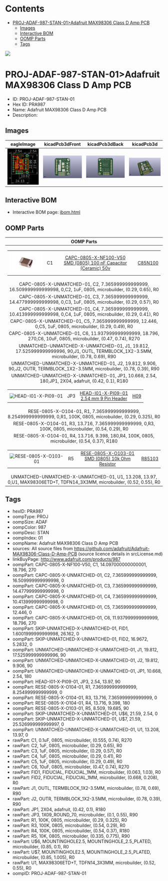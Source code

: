 



Contents
========

* [PROJ-ADAF-987-STAN-01>Adafruit MAX98306 Class D Amp PCB](#proj-adaf-987-stan-01adafruit-max98306-class-d-amp-pcb)
	* [Images](#images)
	* [Interactive BOM](#interactive-bom)
	* [OOMP Parts](#oomp-parts)
	* [Tags](#tags)
  
![][im]
# PROJ-ADAF-987-STAN-01>Adafruit MAX98306 Class D Amp PCB

- ID: PROJ-ADAF-987-STAN-01
- Hex ID: PRA987
- Name: Adafruit MAX98306 Class D Amp PCB
- Description: 

## Images
  
  

|eagleImage|kicadPcb3dFront|kicadPcb3dBack|kicadPcb3d|
| :---: | :---: | :---: | :---: |
|[![eagleImage](eagleImage_140.png)](eagleImage_600.png)|[![kicadPcb3dFront](kicadPcb3dFront_140.png)](kicadPcb3dFront_600.png)|[![kicadPcb3dBack](kicadPcb3dBack_140.png)](kicadPcb3dBack_600.png)|[![kicadPcb3d](kicadPcb3d_140.png)](kicadPcb3d_600.png)|

## Interactive BOM

- Interactive BOM page: [ibom.html](kicad/bom/ibom.html)

## OOMP Parts
  

|OOMP Parts|
| :---: |
|<table><tr><td>![CAPC-0805-X-NF100-V50](https://raw.githubusercontent.com/oomlout/oomlout_OOMP_parts/main/CAPC-0805-X-NF100-V50/image_140.jpg)</td><td> C1</td><td>[CAPC-0805-X-NF100-V50<br>SMD (0805) 100 nF Capacitor (Ceramic) 50v](https://github.com/oomlout/oomlout_OOMP_parts/tree/main/CAPC-0805-X-NF100-V50/)</td><td>[C85N100](https://github.com/oomlout/oomlout_OOMP_parts/tree/main/CAPC-0805-X-NF100-V50/)</td></tr></table>|
|CAPC-0805-X-UNMATCHED-01, C2, 7.365999999999999, 16.509999999999998, 0,C2, 1uF, 0805, microbuilder, (0.29, 0.65), R0|
|CAPC-0805-X-UNMATCHED-01, C3, 7.365999999999999, 14.477999999999998, 0,C3, 1uF, 0805, microbuilder, (0.29, 0.57), R0|
|CAPC-0805-X-UNMATCHED-01, C4, 7.365999999999999, 10.413999999999998, 0,C4, 1uF, 0805, microbuilder, (0.29, 0.41), R0|
|CAPC-0805-X-UNMATCHED-01, C5, 7.365999999999999, 12.446, 0,C5, 1uF, 0805, microbuilder, (0.29, 0.49), R0|
|CAPC-0805-X-UNMATCHED-01, C6, 11.937999999999999, 18.796, 270,C6, 10uF, 0805, microbuilder, (0.47, 0.74), R270|
|UNMATCHED-UNMATCHED-X-UNMATCHED-01, J1, 19.812, 17.525999999999996, 90,J1, OUTL, TERMBLOCK_1X2-3.5MM, microbuilder, (0.78, 0.69), R90|
|UNMATCHED-UNMATCHED-X-UNMATCHED-01, J2, 19.812, 9.906, 90,J2, OUTR, TERMBLOCK_1X2-3.5MM, microbuilder, (0.78, 0.39), R90|
|UNMATCHED-UNMATCHED-X-UNMATCHED-01, JP1, 10.668, 2.54, 180,JP1, 2X04, adafruit, (0.42, 0.1), R180|
|<table><tr><td>![HEAD-I01-X-PI09-01](https://raw.githubusercontent.com/oomlout/oomlout_OOMP_parts/main/HEAD-I01-X-PI09-01/image_140.jpg)</td><td> JP3</td><td>[HEAD-I01-X-PI09-01<br>2.54 mm 9 Pin Header](https://github.com/oomlout/oomlout_OOMP_parts/tree/main/HEAD-I01-X-PI09-01/)</td><td>[H09](https://github.com/oomlout/oomlout_OOMP_parts/tree/main/HEAD-I01-X-PI09-01/)</td></tr></table>|
|RESE-0805-X-O104-01, R1, 7.365999999999999, 8.254999999999999, 0,R1, 100K, 0805, microbuilder, (0.29, 0.325), R0|
|RESE-0805-X-O104-01, R3, 13.716, 7.365999999999999, 0,R3, 100K, 0805, microbuilder, (0.54, 0.29), R0|
|RESE-0805-X-O104-01, R4, 13.716, 9.398, 180,R4, 100K, 0805, microbuilder, (0.54, 0.37), R180|
|<table><tr><td>![RESE-0805-X-O103-01](https://raw.githubusercontent.com/oomlout/oomlout_OOMP_parts/main/RESE-0805-X-O103-01/image_140.jpg)</td><td> R5</td><td>[RESE-0805-X-O103-01<br>SMD (0805) 10k Ohm Resistor](https://github.com/oomlout/oomlout_OOMP_parts/tree/main/RESE-0805-X-O103-01/)</td><td>[R85103](https://github.com/oomlout/oomlout_OOMP_parts/tree/main/RESE-0805-X-O103-01/)</td></tr></table>|
|UNMATCHED-UNMATCHED-X-UNMATCHED-01, U1, 13.208, 13.97, 0,U1, MAX98306ETD+T, TDFN14_3X3MM, microbuilder, (0.52, 0.55), R0|

## Tags

- hexID: PRA987
- oompType: PROJ
- oompSize: ADAF
- oompColor: 987
- oompDesc: STAN
- oompIndex: 01
- oompName: Adafruit MAX98306 Class D Amp PCB
- sources: All source files from https://github.com/adafruit/Adafruit-MAX98306-Class-D-Amp-PCB (source licence details in srcLicense.md)
- linkBuyPage: http://www.adafruit.com/products/987
- oompPart: CAPC-0805-X-NF100-V50, C1, 14.097000000000001, 18.796, 270
- oompPart: CAPC-0805-X-UNMATCHED-01, C2, 7.365999999999999, 16.509999999999998, 0
- oompPart: CAPC-0805-X-UNMATCHED-01, C3, 7.365999999999999, 14.477999999999998, 0
- oompPart: CAPC-0805-X-UNMATCHED-01, C4, 7.365999999999999, 10.413999999999998, 0
- oompPart: CAPC-0805-X-UNMATCHED-01, C5, 7.365999999999999, 12.446, 0
- oompPart: CAPC-0805-X-UNMATCHED-01, C6, 11.937999999999999, 18.796, 270
- oompPart: SKIP-UNMATCHED-X-UNMATCHED-01, FID1, 1.6001999999999998, 26.162, 0
- oompPart: SKIP-UNMATCHED-X-UNMATCHED-01, FID2, 16.9672, 5.2832, 0
- oompPart: UNMATCHED-UNMATCHED-X-UNMATCHED-01, J1, 19.812, 17.525999999999996, 90
- oompPart: UNMATCHED-UNMATCHED-X-UNMATCHED-01, J2, 19.812, 9.906, 90
- oompPart: UNMATCHED-UNMATCHED-X-UNMATCHED-01, JP1, 10.668, 2.54, 180
- oompPart: HEAD-I01-X-PI09-01, JP3, 2.54, 13.97, 90
- oompPart: RESE-0805-X-O104-01, R1, 7.365999999999999, 8.254999999999999, 0
- oompPart: RESE-0805-X-O104-01, R3, 13.716, 7.365999999999999, 0
- oompPart: RESE-0805-X-O104-01, R4, 13.716, 9.398, 180
- oompPart: RESE-0805-X-O103-01, R5, 8.509, 19.685, 90
- oompPart: SKIP-UNMATCHED-X-UNMATCHED-01, U$6, 21.59, 2.54, 0
- oompPart: SKIP-UNMATCHED-X-UNMATCHED-01, U$7, 21.59, 25.526999999999997, 0
- oompPart: UNMATCHED-UNMATCHED-X-UNMATCHED-01, U1, 13.208, 13.97, 0
- rawPart: C1, 0.1uF, 0805, microbuilder, (0.555, 0.74), R270
- rawPart: C2, 1uF, 0805, microbuilder, (0.29, 0.65), R0
- rawPart: C3, 1uF, 0805, microbuilder, (0.29, 0.57), R0
- rawPart: C4, 1uF, 0805, microbuilder, (0.29, 0.41), R0
- rawPart: C5, 1uF, 0805, microbuilder, (0.29, 0.49), R0
- rawPart: C6, 10uF, 0805, microbuilder, (0.47, 0.74), R270
- rawPart: FID1, FIDUCIAL, FIDUCIAL_1MM, microbuilder, (0.063, 1.03), R0
- rawPart: FID2, FIDUCIAL, FIDUCIAL_1MM, microbuilder, (0.668, 0.208), R0
- rawPart: J1, OUTL, TERMBLOCK_1X2-3.5MM, microbuilder, (0.78, 0.69), R90
- rawPart: J2, OUTR, TERMBLOCK_1X2-3.5MM, microbuilder, (0.78, 0.39), R90
- rawPart: JP1, 2X04, adafruit, (0.42, 0.1), R180
- rawPart: JP3, 1X09_ROUND_70, microbuilder, (0.1, 0.55), R90
- rawPart: R1, 100K, 0805, microbuilder, (0.29, 0.325), R0
- rawPart: R3, 100K, 0805, microbuilder, (0.54, 0.29), R0
- rawPart: R4, 100K, 0805, microbuilder, (0.54, 0.37), R180
- rawPart: R5, 10K, 0805, microbuilder, (0.335, 0.775), R90
- rawPart: U$6, MOUNTINGHOLE2.5, MOUNTINGHOLE_2.5_PLATED, microbuilder, (0.85, 0.1), R0
- rawPart: U$7, MOUNTINGHOLE2.5, MOUNTINGHOLE_2.5_PLATED, microbuilder, (0.85, 1.005), R0
- rawPart: U1, MAX98306ETD+T, TDFN14_3X3MM, microbuilder, (0.52, 0.55), R0
- oompID: PROJ-ADAF-987-STAN-01



[im]: kicadPcb3d_450.png
